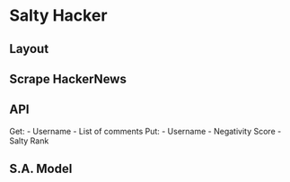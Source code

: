 # Salty Hacker

## Layout
## Scrape HackerNews

## API
Get:
    - Username
    - List of comments
Put:
    - Username
    - Negativity Score
    - Salty Rank

## S.A. Model
